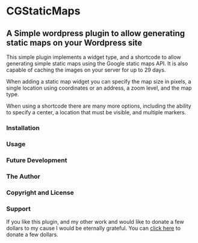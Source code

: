 # CGStaticMaps
## A Simple wordpress plugin to allow generating static maps on your Wordpress site

This simple plugin implements a widget type, and a shortcode to allow generating simple static maps using the Google static maps API.   It is also capable of caching the images on your server for up to 29 days.   

When adding a static map widget you can specify the map size in pixels, a single location using coordinates or an address, a zoom level, and the map type.   

When using a shortcode there are many more options, including the ability to specify a center, a location that must be visible, and multiple markers.

### Installation

### Usage

### Future Development

### The Author

### Copyright and License

### Support
If you like this plugin, and my other work and would like to donate a few dollars to my cause I would be eternally grateful.  You can [click here](https://paypal.me/calguy1000/10) to donate a few dollars.




